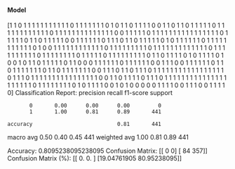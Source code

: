 #### Model
[1 1 0 1 1 1 1 1 1 1 1 1 1 1 0 1 1 1 1 1 1 1 0 1 0 1 1 0 1 1 1 1 0 0 1 1 0
 1 1 0 1 1 1 1 1 0 1 1 1 1 1 1 1 1 1 1 1 1 0 1 1 1 1 1 1 1 1 1 1 1 1 1 1 0
 0 1 1 1 1 1 0 1 1 1 1 1 1 1 1 1 1 1 1 1 1 1 1 0 1 1 1 1 1 0 1 1 0 1 1 1 1
 1 0 0 1 1 1 1 1 1 0 1 1 1 0 1 1 0 1 1 1 1 1 0 1 0 1 1 1 1 1 1 0 1 1 1 1 1
 1 1 1 1 1 1 0 1 0 0 1 1 1 1 1 1 1 1 1 1 1 1 0 1 1 1 1 1 1 1 1 1 0 1 1 1 1
 1 1 1 1 1 1 1 1 1 0 1 1 1 1 1 1 1 1 1 1 0 1 1 1 1 1 1 1 1 0 1 1 1 1 1 0 1
 1 1 1 1 1 1 1 1 0 1 1 0 1 1 1 1 0 1 0 1 1 1 1 0 1 0 0 1 0 1 1 0 1 1 1 1 1
 0 1 1 0 0 0 1 1 1 1 1 1 0 1 1 1 1 1 1 0 0 1 1 1 0 0 1 1 1 1 1 1 0 1 1 0 1
 1 1 1 1 1 1 0 1 1 0 1 1 1 1 1 1 1 0 0 1 1 1 0 1 1 0 1 1 1 0 1 1 1 1 1 1 1
 1 1 1 1 1 1 1 1 1 1 0 1 1 1 0 1 1 1 1 1 1 1 1 1 1 1 1 1 1 1 1 0 0 1 1 0 1
 1 1 1 0 1 1 1 0 1 1 1 1 1 1 1 1 1 1 1 1 1 1 1 1 1 1 1 1 1 0 1 1 1 1 1 1 1
 1 0 1 0 1 1 1 1 0 0 1 0 1 0 0 0 0 0 1 1 1 1 0 0 1 1 1 0 0 1 1 1 1 0]
Classification Report:
              precision    recall  f1-score   support

           0       0.00      0.00      0.00         0
           1       1.00      0.81      0.89       441

    accuracy                           0.81       441
   macro avg       0.50      0.40      0.45       441
weighted avg       1.00      0.81      0.89       441

Accuracy: 0.8095238095238095
Confusion Matrix:
[[  0   0]
 [ 84 357]]
Confusion Matrix (%):
[[ 0.          0.        ]
 [19.04761905 80.95238095]]
